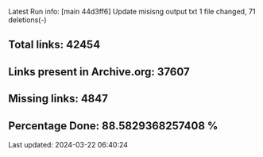 Latest Run info: 
[main 44d3ff6] Update misisng output txt
 1 file changed, 71 deletions(-)

## Total links: 42454

## Links present in Archive.org: 37607

## Missing links: 4847

## Percentage Done: 88.5829368257408 %


Last updated: 2024-03-22 06:40:24
